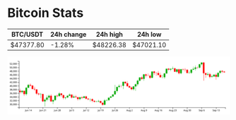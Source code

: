 # Bitcoin Stats

BTC/USDT|24h change|24h high|24h low|
|---|---|---|---|
|$47377.80|-1.28%|$48226.38|$47021.10|

<img src="./chart.svg">
